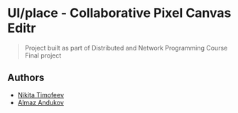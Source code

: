 # UI/place - Collaborative Pixel Canvas Editr
> Project built as part of Distributed and Network Programming Course Final project

## Authors
- [Nikita Timofeev](https://github.com/morisummerz)
- [Almaz Andukov](https://github.com/andiazdi)
